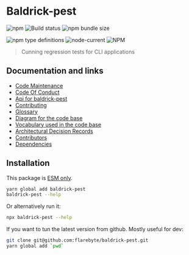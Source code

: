 # Baldrick-pest

![npm](https://img.shields.io/npm/v/baldrick-pest) ![Build status](https://github.com/flarebyte/baldrick-pest/actions/workflows/main.yml/badge.svg) ![npm bundle size](https://img.shields.io/bundlephobia/min/baldrick-pest)

![npm type definitions](https://img.shields.io/npm/types/baldrick-pest) ![node-current](https://img.shields.io/node/v/baldrick-pest) ![NPM](https://img.shields.io/npm/l/baldrick-pest)

> Cunning regression tests for CLI applications

## Documentation and links

* [Code Maintenance](MAINTENANCE.md)
* [Code Of Conduct](CODE_OF_CONDUCT.md)
* [Api for baldrick-pest](API.md)
* [Contributing](CONTRIBUTING.md)
* [Glossary](GLOSSARY.md)
* [Diagram for the code base](INTERNAL.md)
* [Vocabulary used in the code base](CODE_VOCABULARY.md)
* [Architectural Decision Records](DECISIONS.md)
* [Contributors](https://github.com/flarebyte/baldrick-pest/graphs/contributors)
* [Dependencies](https://github.com/flarebyte/baldrick-pest/network/dependencies)

## Installation

This package is [ESM only](https://blog.sindresorhus.com/get-ready-for-esm-aa53530b3f77).
```bash
yarn global add baldrick-pest
baldrick-pest --help
```
Or alternatively run it:
```bash
npx baldrick-pest --help
```
If you want to tun the latest version from github. Mostly useful for dev:
```bash
git clone git@github.com:flarebyte/baldrick-pest.git
yarn global add `pwd`
```